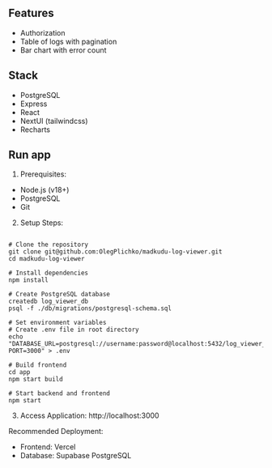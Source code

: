 ## Features
- Authorization
- Table of logs with pagination
- Bar chart with error count

## Stack
- PostgreSQL
- Express
- React
- NextUI (tailwindcss)
- Recharts

## Run app
1. Prerequisites:
- Node.js (v18+)
- PostgreSQL
- Git

2. Setup Steps:
```

# Clone the repository
git clone git@github.com:OlegPlichko/madkudu-log-viewer.git
cd madkudu-log-viewer

# Install dependencies
npm install

# Create PostgreSQL database
createdb log_viewer_db
psql -f ./db/migrations/postgresql-schema.sql

# Set environment variables
# Create .env file in root directory
echo "DATABASE_URL=postgresql://username:password@localhost:5432/log_viewer_db
PORT=3000" > .env

# Build frontend
cd app
npm start build

# Start backend and frontend
npm start

```

3. Access Application:
http://localhost:3000

Recommended Deployment:
- Frontend: Vercel
- Database: Supabase PostgreSQL